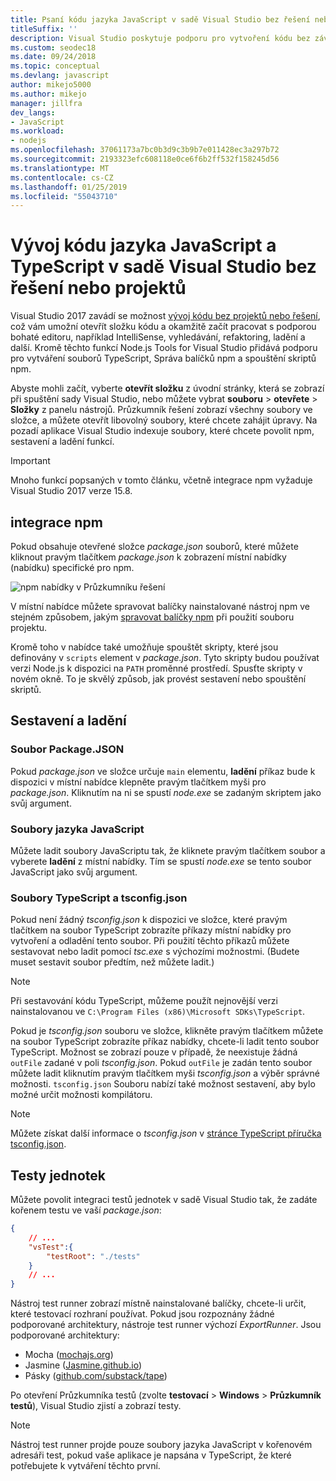```yaml
---
title: Psaní kódu jazyka JavaScript v sadě Visual Studio bez řešení nebo projektu
titleSuffix: ''
description: Visual Studio poskytuje podporu pro vytvoření kódu bez závislosti na soubor projektu nebo soubor řešení
ms.custom: seodec18
ms.date: 09/24/2018
ms.topic: conceptual
ms.devlang: javascript
author: mikejo5000
ms.author: mikejo
manager: jillfra
dev_langs:
- JavaScript
ms.workload:
- nodejs
ms.openlocfilehash: 37061173a7bc0b3d9c3b9b7e011428ec3a297b72
ms.sourcegitcommit: 2193323efc608118e0ce6f6b2ff532f158245d56
ms.translationtype: MT
ms.contentlocale: cs-CZ
ms.lasthandoff: 01/25/2019
ms.locfileid: "55043710"
---
```

# <a name="develop-javascript-and-typescript-code-in-visual-studio-without-solutions-or-projects"></a>Vývoj kódu jazyka JavaScript a TypeScript v sadě Visual Studio bez řešení nebo projektů

Visual Studio 2017 zavádí se možnost [vývoj kódu bez projektů nebo řešení](../ide/develop-code-in-visual-studio-without-projects-or-solutions.md), což vám umožní otevřít složku kódu a okamžitě začít pracovat s podporou bohaté editoru, například IntelliSense, vyhledávání, refaktoring, ladění a další.
Kromě těchto funkcí Node.js Tools for Visual Studio přidává podporu pro vytváření souborů TypeScript, Správa balíčků npm a spouštění skriptů npm.

Abyste mohli začít, vyberte **otevřít složku** z úvodní stránky, která se zobrazí při spuštění sady Visual Studio, nebo můžete vybrat **souboru** > **otevřete**  >  **Složky** z panelu nástrojů. Průzkumník řešení zobrazí všechny soubory ve složce, a můžete otevřít libovolný soubory, které chcete zahájit úpravy. Na pozadí aplikace Visual Studio indexuje soubory, které chcete povolit npm, sestavení a ladění funkcí.

> [!IMPORTANT]
> Mnoho funkcí popsaných v tomto článku, včetně integrace npm vyžaduje Visual Studio 2017 verze 15.8.

## <a name="npm-integration"></a>integrace npm

Pokud obsahuje otevřené složce *package.json* souborů, které můžete kliknout pravým tlačítkem *package.json* k zobrazení místní nabídky (nabídku) specifické pro npm.

![npm nabídky v Průzkumníku řešení](../javascript/media/solution-explorer-npm-ctx.png)

V místní nabídce můžete spravovat balíčky nainstalované nástroj npm ve stejném způsobem, jakým [spravovat balíčky npm](npm-package-management.md) při použití souboru projektu.

Kromě toho v nabídce také umožňuje spouštět skripty, které jsou definovány v `scripts` element v *package.json*. Tyto skripty budou používat verzi Node.js k dispozici na `PATH` proměnné prostředí. Spusťte skripty v novém okně. To je skvělý způsob, jak provést sestavení nebo spouštění skriptů.

## <a name="build-and-debug"></a>Sestavení a ladění

### <a name="packagejson"></a>Soubor Package.JSON
Pokud *package.json* ve složce určuje `main` elementu, **ladění** příkaz bude k dispozici v místní nabídce klepněte pravým tlačítkem myši pro *package.json*.
Kliknutím na ni se spustí *node.exe* se zadaným skriptem jako svůj argument.

### <a name="javascript-files"></a>Soubory jazyka JavaScript
Můžete ladit soubory JavaScriptu tak, že kliknete pravým tlačítkem soubor a vyberete **ladění** z místní nabídky. Tím se spustí *node.exe* se tento soubor JavaScript jako svůj argument.

### <a name="typescript-files-and-tsconfigjson"></a>Soubory TypeScript a tsconfig.json
Pokud není žádný *tsconfig.json* k dispozici ve složce, které pravým tlačítkem na soubor TypeScript zobrazíte příkazy místní nabídky pro vytvoření a odladění tento soubor. Při použití těchto příkazů můžete sestavovat nebo ladit pomocí *tsc.exe* s výchozími možnostmi. (Budete muset sestavit soubor předtím, než můžete ladit.)

> [!NOTE]
> Při sestavování kódu TypeScript, můžeme použít nejnovější verzi nainstalovanou ve `C:\Program Files (x86)\Microsoft SDKs\TypeScript`.

Pokud je *tsconfig.json* souboru ve složce, klikněte pravým tlačítkem můžete na soubor TypeScript zobrazíte příkaz nabídky, chcete-li ladit tento soubor TypeScript. Možnost se zobrazí pouze v případě, že neexistuje žádná `outFile` zadané v poli *tsconfig.json*. Pokud `outFile` je zadán tento soubor můžete ladit kliknutím pravým tlačítkem myši *tsconfig.json* a výběr správné možnosti. `tsconfig.json` Souboru nabízí také možnost sestavení, aby bylo možné určit možnosti kompilátoru.

> [!NOTE]
> Můžete získat další informace o *tsconfig.json* v [stránce TypeScript příručka tsconfig.json](https://www.typescriptlang.org/docs/handbook/tsconfig-json.html).

## <a name="unit-tests"></a>Testy jednotek
Můžete povolit integraci testů jednotek v sadě Visual Studio tak, že zadáte kořenem testu ve vaší *package.json*:

```json
{
    // ...
    "vsTest":{
        "testRoot": "./tests"
    }
    // ...
}
```

Nástroj test runner zobrazí místně nainstalované balíčky, chcete-li určit, které testovací rozhraní používat.
Pokud jsou rozpoznány žádné podporované architektury, nástroje test runner výchozí *ExportRunner*. Jsou podporované architektury:
* Mocha ([mochajs.org](http://mochajs.org/))
* Jasmine ([Jasmine.github.io](https://jasmine.github.io/))
* Pásky ([github.com/substack/tape](https://github.com/substack/tape))

Po otevření Průzkumníka testů (zvolte **testovací** > **Windows** > **Průzkumník testů**), Visual Studio zjistí a zobrazí testy.

> [!NOTE]
> Nástroj test runner projde pouze soubory jazyka JavaScript v kořenovém adresáři test, pokud vaše aplikace je napsána v TypeScript, že které potřebujete k vytváření těchto první.
